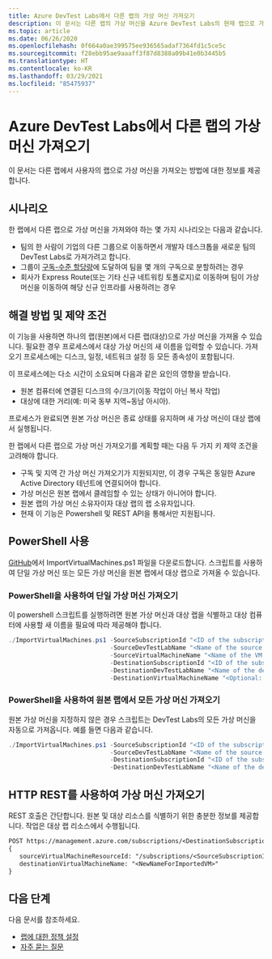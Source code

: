 ```yaml
---
title: Azure DevTest Labs에서 다른 랩의 가상 머신 가져오기
description: 이 문서는 다른 랩의 가상 머신을 Azure DevTest Labs의 현재 랩으로 가져오는 방법을 설명합니다.
ms.topic: article
ms.date: 06/26/2020
ms.openlocfilehash: 0f664a0ae399575ee936565adaf7364fd1c5ce5c
ms.sourcegitcommit: f28ebb95ae9aaaff3f87d8388a09b41e0b3445b5
ms.translationtype: HT
ms.contentlocale: ko-KR
ms.lasthandoff: 03/29/2021
ms.locfileid: "85475937"
---
```

# <a name="import-virtual-machines-from-another-lab-in-azure-devtest-labs"></a>Azure DevTest Labs에서 다른 랩의 가상 머신 가져오기
이 문서는 다른 랩에서 사용자의 랩으로 가상 머신을 가져오는 방법에 대한 정보를 제공합니다.

## <a name="scenarios"></a>시나리오
한 랩에서 다른 랩으로 가상 머신을 가져와야 하는 몇 가지 시나리오는 다음과 같습니다.

- 팀의 한 사람이 기업의 다른 그룹으로 이동하면서 개발자 데스크톱을 새로운 팀의 DevTest Labs로 가져가려고 합니다.
- 그룹이 [구독-수준 할당량](../azure-resource-manager/management/azure-subscription-service-limits.md)에 도달하여 팀을 몇 개의 구독으로 분할하려는 경우
- 회사가 Express Route(또는 기타 신규 네트워킹 토폴로지)로 이동하며 팀이 가상 머신을 이동하여 해당 신규 인프라를 사용하려는 경우

## <a name="solution-and-constraints"></a>해결 방법 및 제약 조건
이 기능을 사용하면 하나의 랩(원본)에서 다른 랩(대상)으로 가상 머신을 가져올 수 있습니다. 필요한 경우 프로세스에서 대상 가상 머신의 새 이름을 입력할 수 있습니다. 가져오기 프로세스에는 디스크, 일정, 네트워크 설정 등 모든 종속성이 포함됩니다.

이 프로세스에는 다소 시간이 소요되며 다음과 같은 요인의 영향을 받습니다.

- 원본 컴퓨터에 연결된 디스크의 수/크기(이동 작업이 아닌 복사 작업)
- 대상에 대한 거리(예: 미국 동부 지역~동남 아시아).

프로세스가 완료되면 원본 가상 머신은 종료 상태를 유지하며 새 가상 머신이 대상 랩에서 실행됩니다.

한 랩에서 다른 랩으로 가상 머신 가져오기를 계획할 때는 다음 두 가지 키 제약 조건을 고려해야 합니다.

- 구독 및 지역 간 가상 머신 가져오기가 지원되지만, 이 경우 구독은 동일한 Azure Active Directory 테넌트에 연결되어야 합니다.
- 가상 머신은 원본 랩에서 클레임할 수 있는 상태가 아니어야 합니다.
- 원본 랩의 가상 머신 소유자이자 대상 랩의 랩 소유자입니다.
- 현재 이 기능은 Powershell 및 REST API을 통해서만 지원됩니다.

## <a name="use-powershell"></a>PowerShell 사용
[GitHub](https://github.com/Azure/azure-devtestlab/tree/master/samples/DevTestLabs/Scripts/ImportVirtualMachines)에서 ImportVirtualMachines.ps1 파일을 다운로드합니다. 스크립트를 사용하여 단일 가상 머신 또는 모든 가상 머신을 원본 랩에서 대상 랩으로 가져올 수 있습니다.

### <a name="use-powershell-to-import-a-single-vm"></a>PowerShell을 사용하여 단일 가상 머신 가져오기
이 powershell 스크립트를 실행하려면 원본 가상 머신과 대상 랩을 식별하고 대상 컴퓨터에 사용할 새 이름을 필요에 따라 제공해야 합니다.

```powershell
./ImportVirtualMachines.ps1 -SourceSubscriptionId "<ID of the subscription that contains the source lab>" `
                            -SourceDevTestLabName "<Name of the source lab>" `
                            -SourceVirtualMachineName "<Name of the VM to be imported from the source lab> " `
                            -DestinationSubscriptionId "<ID of the subscription that contians the destination lab>" `
                            -DestinationDevTestLabName "<Name of the destination lab>" `
                            -DestinationVirtualMachineName "<Optional: specify a new name for the imported VM in the destination lab>"
```

### <a name="use-powershell-to-import-all-vms-in-the-source-lab"></a>PowerShell을 사용하여 원본 랩에서 모든 가상 머신 가져오기
원본 가상 머신을 지정하지 않은 경우 스크립트는 DevTest Labs의 모든 가상 머신을 자동으로 가져옵니다.  예를 들면 다음과 같습니다.

```powershell
./ImportVirtualMachines.ps1 -SourceSubscriptionId "<ID of the subscription that contains the source lab>" `
                            -SourceDevTestLabName "<Name of the source lab>" `
                            -DestinationSubscriptionId "<ID of the subscription that contians the destination lab>" `
                            -DestinationDevTestLabName "<Name of the destination lab>"
```

## <a name="use-http-rest-to-import-a-vm"></a>HTTP REST를 사용하여 가상 머신 가져오기
REST 호출은 간단합니다. 원본 및 대상 리소스를 식별하기 위한 충분한 정보를 제공합니다. 작업은 대상 랩 리소스에서 수행됩니다.

```REST
POST https://management.azure.com/subscriptions/<DestinationSubscriptionID>/resourceGroups/<DestinationResourceGroup>/providers/Microsoft.DevTestLab/labs/<DestinationLab>/ImportVirtualMachine?api-version=2017-04-26-preview
{
   sourceVirtualMachineResourceId: "/subscriptions/<SourceSubscriptionID>/resourcegroups/<SourceResourceGroup>/providers/microsoft.devtestlab/labs/<SourceLab>/virtualmachines/<NameofVMTobeImported>",
   destinationVirtualMachineName: "<NewNameForImportedVM>"
}
```

## <a name="next-steps"></a>다음 단계
다음 문서를 참조하세요.

- [랩에 대한 정책 설정](devtest-lab-set-lab-policy.md)
- [자주 묻는 질문](devtest-lab-faq.md)
